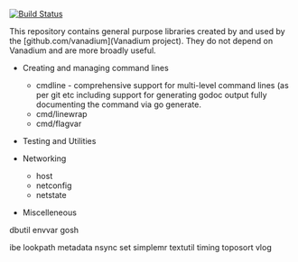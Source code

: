 
[![Build Status](https://travis-ci.org/vanadium/go.lib.svg?branch=master)](https://travis-ci.org/vanadium/go.lib)

This repository contains general purpose libraries created by and used by the
[github.com/vanadium](Vanadium project). They do not depend on Vanadium and
are more broadly useful.

* Creating and managing command lines
  * cmdline - comprehensive support for multi-level command lines (as per git etc including support for generating godoc output fully documenting the command via go generate.
  * cmd/linewrap
  * cmd/flagvar

* Testing and Utilities

* Networking
  * host
  * netconfig
  * netstate

* Miscelleneous 

dbutil
envvar
gosh

ibe
lookpath
metadata
nsync
set
simplemr
textutil
timing
toposort
vlog